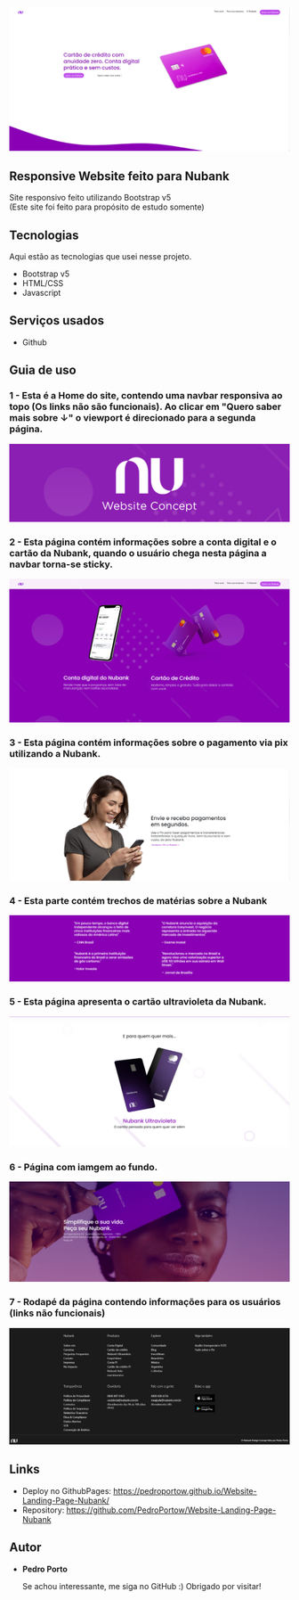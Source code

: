
![Logo of the project](https://github.com/PedroPortow/Website-Landing-Page-Nubank/blob/main/readmeContent/home.png)


## Responsive Website feito para Nubank
Site responsivo feito utilizando Bootstrap v5<br>
(Este site foi feito para propósito de estudo somente)

## Tecnologias

Aqui estão as tecnologias que usei nesse projeto.

* Bootstrap v5
* HTML/CSS
* Javascript

## Serviços usados

* Github

## Guia de uso

### 1 - Esta é a Home do site, contendo uma navbar responsiva ao topo (Os links não são funcionais). Ao clicar em "Quero saber mais sobre ↓" o viewport é direcionado para a segunda página.

![Homepage image](https://github.com/PedroPortow/Website-Landing-Page-Nubank/blob/main/readmeContent/nulogoprojeto.png)

### 2 - Esta página contém informações sobre a conta digital e o cartão da Nubank, quando o usuário chega nesta página a navbar torna-se sticky.

![2 Página](https://github.com/PedroPortow/Website-Landing-Page-Nubank/blob/main/readmeContent/secondPage.png)

### 3 - Esta página contém informações sobre o pagamento via pix utilizando a Nubank.

![3 Página](https://github.com/PedroPortow/Website-Landing-Page-Nubank/blob/main/readmeContent/ThirdPage.png)


### 4 - Esta parte contém trechos de matérias sobre a Nubank

![4 Página](https://github.com/PedroPortow/Website-Landing-Page-Nubank/blob/main/readmeContent/ForthPage.png)

### 5 - Esta página apresenta o cartão ultravioleta da Nubank.

![5 Página](https://github.com/PedroPortow/Website-Landing-Page-Nubank/blob/main/readmeContent/FifthPage.png)


### 6 - Página com iamgem ao fundo.

![6 Página](https://github.com/PedroPortow/Website-Landing-Page-Nubank/blob/main/readmeContent/SixthPage.png)

### 7 - Rodapé da página contendo informações para os usuários (links não funcionais)

![Footer](https://github.com/PedroPortow/Website-Landing-Page-Nubank/blob/main/readmeContent/Footer.png)


## Links
  - Deploy no GithubPages: https://pedroportow.github.io/Website-Landing-Page-Nubank/
  - Repository: https://github.com/PedroPortow/Website-Landing-Page-Nubank

  ## Autor

  * **Pedro Porto** 

    Se achou interessante, me siga no GitHub :)
    Obrigado por visitar!
